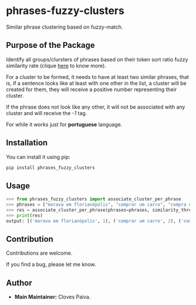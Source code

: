 # phrases-fuzzy-clusters

Similar phrase clustering based on fuzzy-match.

## Purpose of the Package

Identify all groups/clursters of phrases based on their token sort ratio fuzzy similarity rate (clique [here](https://pypi.org/project/fuzzywuzzy/) to know more).

For a cluster to be formed, it needs to have at least two similar phrases, that is, if a sentence looks like at least with one other in the list, a cluster will be created for them, they will receive a positive number representing their cluster.

If the phrase does not look like any other, it will not be associated with any cluster and will receive the *-1* tag.

For while it works just for **portuguese** language.

## Installation

You can install it using pip:

```bash
pip install phrases_fuzzy_clusters
```

## Usage

```python
>>> from phrases_fuzzy_clusters import associate_cluster_per_phrase
>>> phrases = ["morava em florianópolis", "comprar um carro", "compra de um carro", "em florianópolis eu moro", "gosto de samba", "quero comer tapioca"]
>>> res = associate_cluster_per_phrase(phrases=phrases, similarity_threshold=90)
>>> print(res)
output: [('morava em florianópolis', 1), ('comprar um carro', 2), ('compra de um carro', 2), ('em florianópolis eu moro', 1), ('gosto de samba', -1), ('quero comer tapioca', -1)]
```

## Contribution

Contributions are welcome. 

If you find a bug, please let me know.

## Author

+ **Main Maintainer:** Cloves Paiva.
